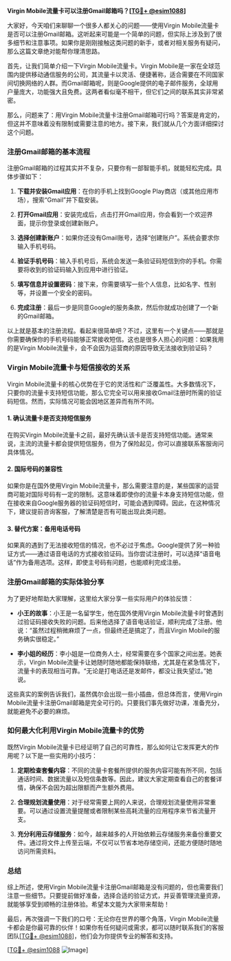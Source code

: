 **Virgin Mobile流量卡可以注册Gmail邮箱吗？[[TG💪+ @esim1088](https://t.me/s/esim1088)]**

大家好，今天咱们来聊聊一个很多人都关心的问题——使用Virgin Mobile流量卡是否可以注册Gmail邮箱。这听起来可能是一个简单的问题，但实际上涉及到了很多细节和注意事项。如果你是刚刚接触这类问题的新手，或者对相关服务有疑问，那么这篇文章绝对能帮你理清思路。

首先，让我们简单介绍一下Virgin Mobile流量卡。Virgin Mobile是一家在全球范围内提供移动通信服务的公司，其流量卡以灵活、便捷著称，适合需要在不同国家间切换网络的人群。而Gmail邮箱呢，则是Google提供的电子邮件服务，全球用户量庞大，功能强大且免费。这两者看似毫不相干，但它们之间的联系其实非常紧密。

那么，问题来了：用Virgin Mobile流量卡注册Gmail邮箱可行吗？答案是肯定的，但这并不意味着没有限制或需要注意的地方。接下来，我们就从几个方面详细探讨这个问题。

### 注册Gmail邮箱的基本流程

注册Gmail邮箱的过程其实并不复杂，只要你有一部智能手机，就能轻松完成。具体步骤如下：

1. **下载并安装Gmail应用**：在你的手机上找到Google Play商店（或其他应用市场），搜索“Gmail”并下载安装。
   
2. **打开Gmail应用**：安装完成后，点击打开Gmail应用，你会看到一个欢迎界面，提示你登录或创建新账户。

3. **选择创建新账户**：如果你还没有Gmail账号，选择“创建账户”。系统会要求你输入手机号码。

4. **验证手机号码**：输入手机号后，系统会发送一条验证码短信到你的手机。你需要将收到的验证码输入到应用中进行验证。

5. **填写信息并设置密码**：接下来，你需要填写一些个人信息，比如名字、性别等，并设置一个安全的密码。

6. **完成注册**：最后一步是同意Google的服务条款，然后你就成功创建了一个新的Gmail邮箱。

以上就是基本的注册流程。看起来很简单吧？不过，这里有一个关键点——那就是你需要确保你的手机号码能够正常接收短信。这也是很多人担心的问题：如果我用的是Virgin Mobile流量卡，会不会因为运营商的原因导致无法接收到验证码？

### Virgin Mobile流量卡与短信接收的关系

Virgin Mobile流量卡的核心优势在于它的灵活性和广泛覆盖性。大多数情况下，只要你的流量卡支持短信功能，那么它完全可以用来接收Gmail注册时所需的验证码短信。然而，实际情况可能会因地区差异而有所不同。

#### 1. 确认流量卡是否支持短信服务
在购买Virgin Mobile流量卡之前，最好先确认该卡是否支持短信功能。通常来说，主流的流量卡都会提供短信服务，但为了保险起见，你可以直接联系客服询问具体情况。

#### 2. 国际号码的兼容性
如果你是在国外使用Virgin Mobile流量卡，那么需要注意的是，某些国家的运营商可能对国际号码有一定的限制。这意味着即使你的流量卡本身支持短信功能，但在接收来自Google服务器的验证码短信时，可能会遇到障碍。因此，在这种情况下，建议提前咨询客服，了解清楚是否有可能出现此类问题。

#### 3. 替代方案：备用电话号码
如果真的遇到了无法接收短信的情况，也不必过于焦虑。Google提供了另一种验证方式——通过语音电话的方式接收验证码。当你尝试注册时，可以选择“语音电话”作为备用选项。这样，即使主号码有问题，也能顺利完成注册。

### 注册Gmail邮箱的实际体验分享

为了更好地帮助大家理解，这里给大家分享一些实际用户的体验反馈：

- **小王的故事**：小王是一名留学生，他在国外使用Virgin Mobile流量卡时曾遇到过验证码接收失败的问题。后来他选择了语音电话验证，顺利完成了注册。他说：“虽然过程稍微麻烦了一点，但最终还是搞定了，而且Virgin Mobile的服务确实很稳定。”

- **李小姐的经历**：李小姐是一位商务人士，经常需要在多个国家之间出差。她表示，Virgin Mobile流量卡让她随时随地都能保持联络，尤其是在紧急情况下，流量卡的表现相当可靠。“无论是打电话还是发邮件，都没让我失望过。”她说。

这些真实的案例告诉我们，虽然偶尔会出现一些小插曲，但总体而言，使用Virgin Mobile流量卡注册Gmail邮箱是完全可行的。只要我们事先做好功课，准备充分，就能避免不必要的麻烦。

### 如何最大化利用Virgin Mobile流量卡的优势

既然Virgin Mobile流量卡已经证明了自己的可靠性，那么如何让它发挥更大的作用呢？以下是一些实用的小技巧：

1. **定期检查套餐内容**：不同的流量卡套餐所提供的服务内容可能有所不同，包括通话时间、数据流量以及短信条数等。因此，建议大家定期查看自己的套餐详情，确保不会因为超出限额而产生额外费用。

2. **合理规划流量使用**：对于经常需要上网的人来说，合理规划流量使用非常重要。可以通过设置流量提醒或者限制某些高耗流量的应用程序来节省流量开支。

3. **充分利用云存储服务**：如今，越来越多的人开始依赖云存储服务来备份重要文件。通过将文件上传至云端，不仅可以节省本地存储空间，还能方便随时随地访问所需资料。

### 总结

综上所述，使用Virgin Mobile流量卡注册Gmail邮箱是没有问题的，但也需要我们注意一些细节。只要提前做好准备，选择合适的验证方式，并妥善管理流量资源，就能够享受到顺畅的注册体验。希望本文能为大家带来帮助！

最后，再次强调一下我们的口号：无论你在世界的哪个角落，Virgin Mobile流量卡都会是你最可靠的伙伴！如果你有任何疑问或需求，都可以随时联系我们的客服团队[[TG💪+ @esim1088](https://t.me/s/esim1088)]，他们会为你提供专业的解答和支持。

[[TG💪+ @esim1088](https://t.me/s/esim1088) ![Image](https://i.postimg.cc/4NQfJmqS/Snipaste-2025-05-13-00-14-12.png)]